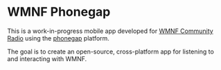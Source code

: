 # WMNF Phonegap

This is a work-in-progress mobile app developed for [WMNF Community Radio](http://www.wmnf.org) using the [phonegap](http://phonegap.com) platform.

The goal is to create an open-source, cross-platform app for listening to and interacting with WMNF.